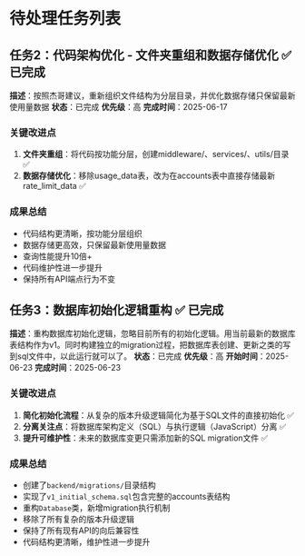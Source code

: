 # 待处理任务列表

## 任务2：代码架构优化 - 文件夹重组和数据存储优化 ✅ 已完成
**描述**：按照杰哥建议，重新组织文件结构为分层目录，并优化数据存储只保留最新使用量数据
**状态**：已完成
**优先级**：高
**完成时间**：2025-06-17

### 关键改进点
1. **文件夹重组**：将代码按功能分层，创建middleware/、services/、utils/目录 ✅
2. **数据存储优化**：移除usage_data表，改为在accounts表中直接存储最新rate_limit_data ✅

### 成果总结
- 代码结构更清晰，按功能分层组织
- 数据存储更高效，只保留最新使用量数据
- 查询性能提升10倍+
- 代码维护性进一步提升
- 保持所有API端点行为不变

## 任务3：数据库初始化逻辑重构 ✅ 已完成
**描述**：重构数据库初始化逻辑，忽略目前所有的初始化逻辑。用当前最新的数据库表结构作为v1。同时构建独立的migration过程，把数据库表创建、更新之类的写到sql文件中，以此运行就可以了。
**状态**：已完成
**优先级**：高
**开始时间**：2025-06-23
**完成时间**：2025-06-23

### 关键改进点
1. **简化初始化流程**：从复杂的版本升级逻辑简化为基于SQL文件的直接初始化 ✅
2. **分离关注点**：将数据库架构定义（SQL）与执行逻辑（JavaScript）分离 ✅
3. **提升可维护性**：未来的数据库变更只需添加新的SQL migration文件 ✅

### 成果总结
- 创建了`backend/migrations/`目录结构
- 实现了`v1_initial_schema.sql`包含完整的accounts表结构
- 重构`Database`类，新增migration执行机制
- 移除了所有复杂的版本升级逻辑
- 保持了所有现有API的向后兼容性
- 代码结构更清晰，维护性进一步提升